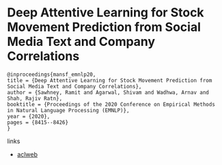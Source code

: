 # Deep Attentive Learning for Stock Movement Prediction from Social Media Text and Company Correlations

```
@inproceedings{mansf_emnlp20,
title = {Deep Attentive Learning for Stock Movement Prediction from Social Media Text and Company Correlations},
author = {Sawhney, Ramit and Agarwal, Shivam and Wadhwa, Arnav and Shah, Rajiv Ratn},
booktitle = {Proceedings of the 2020 Conference on Empirical Methods in Natural Language Processing (EMNLP)},
year = {2020},
pages = {8415--8426}
}
```

links
- [aclweb](https://www.aclweb.org/anthology/2020.emnlp-main.676/)
